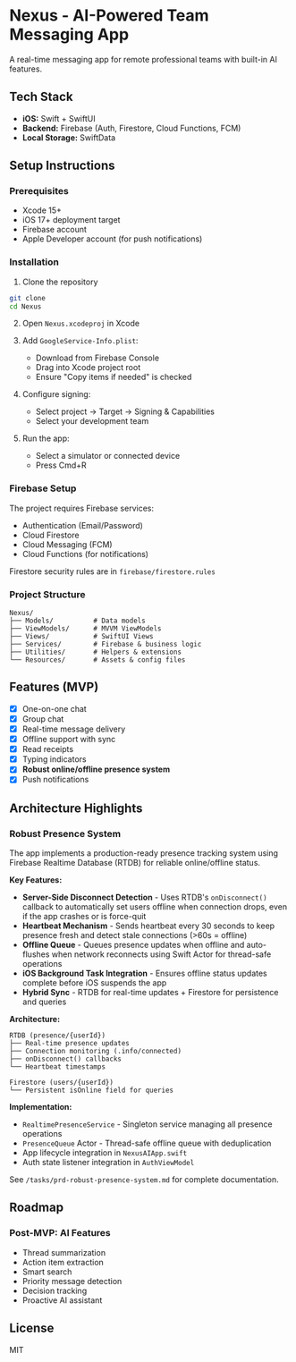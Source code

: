 # Nexus - AI-Powered Team Messaging App

A real-time messaging app for remote professional teams with built-in AI features.

## Tech Stack
- **iOS:** Swift + SwiftUI
- **Backend:** Firebase (Auth, Firestore, Cloud Functions, FCM)
- **Local Storage:** SwiftData

## Setup Instructions

### Prerequisites
- Xcode 15+
- iOS 17+ deployment target
- Firebase account
- Apple Developer account (for push notifications)

### Installation

1. Clone the repository
```bash
git clone 
cd Nexus
```

2. Open `Nexus.xcodeproj` in Xcode

3. Add `GoogleService-Info.plist`:
   - Download from Firebase Console
   - Drag into Xcode project root
   - Ensure "Copy items if needed" is checked

4. Configure signing:
   - Select project → Target → Signing & Capabilities
   - Select your development team

5. Run the app:
   - Select a simulator or connected device
   - Press Cmd+R

### Firebase Setup

The project requires Firebase services:
- Authentication (Email/Password)
- Cloud Firestore
- Cloud Messaging (FCM)
- Cloud Functions (for notifications)

Firestore security rules are in `firebase/firestore.rules`

### Project Structure
```
Nexus/
├── Models/          # Data models
├── ViewModels/      # MVVM ViewModels
├── Views/           # SwiftUI Views
├── Services/        # Firebase & business logic
├── Utilities/       # Helpers & extensions
└── Resources/       # Assets & config files
```

## Features (MVP)

- [x] One-on-one chat
- [x] Group chat
- [x] Real-time message delivery
- [x] Offline support with sync
- [x] Read receipts
- [x] Typing indicators
- [x] **Robust online/offline presence system**
- [x] Push notifications

## Architecture Highlights

### Robust Presence System

The app implements a production-ready presence tracking system using Firebase Realtime Database (RTDB) for reliable online/offline status.

**Key Features:**
- **Server-Side Disconnect Detection** - Uses RTDB's `onDisconnect()` callback to automatically set users offline when connection drops, even if the app crashes or is force-quit
- **Heartbeat Mechanism** - Sends heartbeat every 30 seconds to keep presence fresh and detect stale connections (>60s = offline)
- **Offline Queue** - Queues presence updates when offline and auto-flushes when network reconnects using Swift Actor for thread-safe operations
- **iOS Background Task Integration** - Ensures offline status updates complete before iOS suspends the app
- **Hybrid Sync** - RTDB for real-time updates + Firestore for persistence and queries

**Architecture:**
```
RTDB (presence/{userId})
├── Real-time presence updates
├── Connection monitoring (.info/connected)
├── onDisconnect() callbacks
└── Heartbeat timestamps

Firestore (users/{userId})
└── Persistent isOnline field for queries
```

**Implementation:**
- `RealtimePresenceService` - Singleton service managing all presence operations
- `PresenceQueue` Actor - Thread-safe offline queue with deduplication
- App lifecycle integration in `NexusAIApp.swift`
- Auth state listener integration in `AuthViewModel`

See `/tasks/prd-robust-presence-system.md` for complete documentation.

## Roadmap

### Post-MVP: AI Features
- Thread summarization
- Action item extraction
- Smart search
- Priority message detection
- Decision tracking
- Proactive AI assistant

## License

MIT


